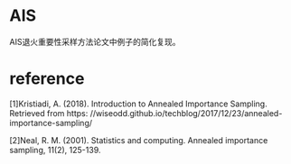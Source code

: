 # AIS
AIS退火重要性采样方法论文中例子的简化复现。

# reference
[1]Kristiadi, A. (2018). Introduction to Annealed Importance Sampling. Retrieved from https:
//wiseodd.github.io/techblog/2017/12/23/annealed-importance-sampling/

[2]Neal, R. M. (2001). Statistics and computing. Annealed importance sampling, 11(2),
125-139.
